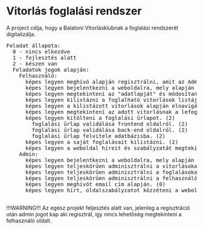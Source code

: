 # Vitorlás foglalási rendszer

A project célja, hogy a Balatoni Vitorlásklubnak a foglalási rendszerét digitalizálja.
<pre>
Feladat állapota:
  0 - nincs elkezdve
  1 - fejlesztés alatt
  2 - készen van
  Feladatok jogok alapján:
    Felhasználó:
      képes legyen meghívó alapján regisztrálni, amit az Admin küldhet ki emailcím alapján. (0)
      képes legyen bejelentkezni a weboldalra, mely alapján azonosítani lehet. (2)
      képes legyen megtekinteni az "adatlapját" és módosítani az adatait. (0)
      képes legyen kilistázni a foglalható vitorlások listáját. (2)
      képes legyen a kilistázott vitorlások alapján elnavigálni a foglalási weboldalra. (2)
      képes legyen megtekinteni az adott vitorlásnak a lefoglalt időpontjait. (2)
      képes legyen kitölteni a foglalási űrlapot. (2)
        foglalási űrlap validálása frontend oldalról. (2)
        foglalási űrlap validálása back-end oldalról. (2)
        foglalási űrlap felvitele adatbázisba. (2)
      képes legyen a saját foglalásait kilistázni. (2)
      képes legyen a weboldal híreit és szabályzatát megtekinteni. (2)
    Admin:
      képes legyen bejelentkezni a weboldalra, mely alapján azonosítani lehet. (2)
      képes legyen teljeskörűen adminisztrálni a vitorlásokat. (1) vitorlások kapacitását nem tudja még módosítani.
      képes legyen teljeskörűen adminisztrálni a foglalásokat. (0)
      képes legyen teljeskörűen adminisztrálni a felhasználókat. (0)
      képes legyen meghívót email cím alapján. (0)
      képes legyen hírt, oldalszabályzatot közzéteni a weboldalon, melyet tud törölni. (2)
 </pre>    
!!!WARNING!!!
Az egész projekt feljesztés alatt van, jelenleg a regisztráció után admin jogot kap aki regisztrál, így nincs lehetőség megtekinteni a felhasználó oldalt.
